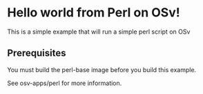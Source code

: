 # Hello world from Perl on OSv!

This is a simple example that will run a simple perl script on OSv

## Prerequisites

You must build the perl-base image before you build this example.

See osv-apps/perl for more information.
